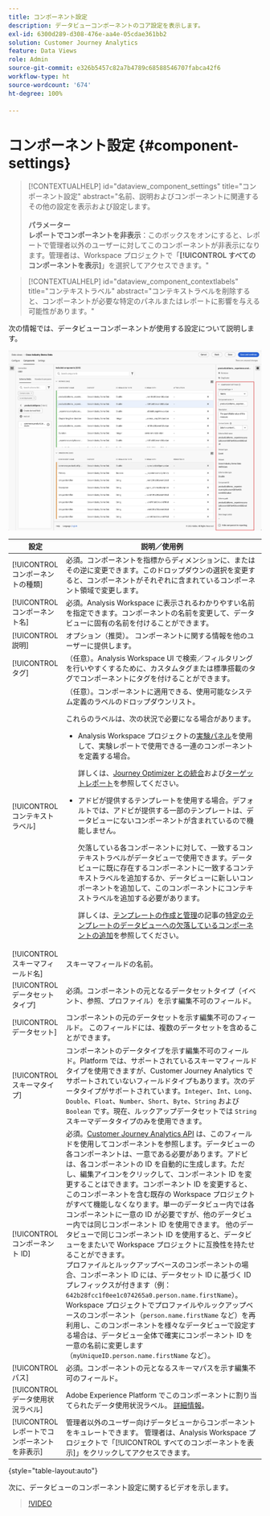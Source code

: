 ```yaml
---
title: コンポーネント設定
description: データビューコンポーネントのコア設定を表示します。
exl-id: 6300d289-d308-476e-aa4e-05cdae361bb2
solution: Customer Journey Analytics
feature: Data Views
role: Admin
source-git-commit: e326b5457c82a7b4789c68588546707fabca42f6
workflow-type: ht
source-wordcount: '674'
ht-degree: 100%

---
```


# コンポーネント設定 {#component-settings}

<!-- markdownlint-disable MD034 -->

>[!CONTEXTUALHELP]
>id="dataview_component_settings"
>title="コンポーネント設定"
>abstract="名前、説明およびコンポーネントに関連するその他の設定を表示および設定します。<br/><br/>**パラメーター&#x200B;**<br/>**レポートでコンポーネントを非表示**：このボックスをオンにすると、レポートで管理者以外のユーザーに対してこのコンポーネントが非表示になります。管理者は、Workspace プロジェクトで「**[!UICONTROL すべてのコンポーネントを表示]**」を選択してアクセスできます。"

<!-- markdownlint-enable MD034 -->

<!-- markdownlint-disable MD034 -->

>[!CONTEXTUALHELP]
>id="dataview_component_contextlabels"
>title="コンテキストラベル"
>abstract="コンテキストラベルを削除すると、コンポーネントが必要な特定のパネルまたはレポートに影響を与える可能性があります。"

<!-- markdownlint-enable MD034 -->


次の情報では、データビューコンポーネントが使用する設定について説明します。

![この節で説明するコンポーネント設定](../assets/component-settings.png)

| 設定 | 説明／使用例 |
| --- | --- |
| [!UICONTROL コンポーネントの種類] | 必須。コンポーネントを指標からディメンションに、またはその逆に変更できます。このドロップダウンの選択を変更すると、コンポーネントがそれぞれに含まれているコンポーネント領域で変更します。 |
| [!UICONTROL コンポーネント名] | 必須。Analysis Workspace に表示されるわかりやすい名前を指定できます。コンポーネントの名前を変更して、データビューに固有の名前を付けることができます。 |
| [!UICONTROL 説明] | オプション（推奨）。 コンポーネントに関する情報を他のユーザーに提供します。 |
| [!UICONTROL タグ] | （任意）。Analysis Workspace UI で検索／フィルタリングを行いやすくするために、カスタムタグまたは標準搭載のタグでコンポーネントにタグを付けることができます。 |
| [!UICONTROL コンテキストラベル] | （任意）。コンポーネントに適用できる、使用可能なシステム定義のラベルのドロップダウンリスト。 <p>これらのラベルは、次の状況で必要になる場合があります。</p> <ul><li>Analysis Workspace プロジェクトの[実験パネル](/help/analysis-workspace/c-panels/experimentation.md)を使用して、実験レポートで使用できる一連のコンポーネントを定義する場合。<p>詳しくは、[Journey Optimizer との統合](/help/integrations/ajo.md#data-view)および[ターゲットレポート](/help/integrations/at.md)を参照してください。</p></li><li>アドビが提供するテンプレートを使用する場合。デフォルトでは、アドビが提供する一部のテンプレートは、データビューにないコンポーネントが含まれているので機能しません。<p>欠落している各コンポーネントに対して、一致するコンテキストラベルがデータビューで使用できます。データビューに既に存在するコンポーネントに一致するコンテキストラベルを追加するか、データビューに新しいコンポーネントを追加して、このコンポーネントにコンテキストラベルを追加する必要があります。</p><p>詳しくは、[テンプレートの作成と管理](/help/analysis-workspace/templates/create-templates.md)の記事の[特定のテンプレートのデータビューへの欠落しているコンポーネントの追加](/help/analysis-workspace/templates/create-templates.md#add-missing-components-to-the-data-view-for-a-given-template)を参照してください。</p> |
| [!UICONTROL スキーマフィールド名] | スキーマフィールドの名前。 |
| [!UICONTROL データセットタイプ] | 必須。コンポーネントの元となるデータセットタイプ（イベント、参照、プロファイル）を示す編集不可のフィールド。 |
| [!UICONTROL データセット] | コンポーネントの元のデータセットを示す編集不可のフィールド。 このフィールドには、複数のデータセットを含めることができます。 |
| [!UICONTROL スキーマタイプ] | コンポーネントのデータタイプを示す編集不可のフィールド。Platform では、サポートされているスキーマフィールドタイプを使用できますが、Customer Journey Analytics でサポートされていないフィールドタイプもあります。次のデータタイプがサポートされています。`Integer`、`Int`、`Long`、`Double`、`Float`、`Number`、`Short`、`Byte`、`String` および `Boolean` です。現在、ルックアップデータセットでは `String` スキーマデータタイプのみを使用できます。 |
| [!UICONTROL コンポーネント ID] | 必須。[Customer Journey Analytics API](https://adobe.io/cja-apis/docs) は、このフィールドを使用してコンポーネントを参照します。データビューの各コンポーネントは、一意である必要があります。アドビは、各コンポーネントの ID を自動的に生成します。ただし、編集アイコンをクリックして、コンポーネント ID を変更することはできます。コンポーネント ID を変更すると、このコンポーネントを含む既存の Workspace プロジェクトがすべて機能しなくなります。単一のデータビュー内では各コンポーネントに一意の ID が必要ですが、他のデータビュー内では同じコンポーネント ID を使用できます。 他のデータビューで同じコンポーネント ID を使用すると、データビューをまたいで Workspace プロジェクトに互換性を持たせることができます。<br/>プロファイルとルックアップベースのコンポーネントの場合、コンポーネント ID には、データセット ID に基づく ID プレフィックスが付きます（例：`642b28fcc1f0ee1c074265a0.person.name.firstName`）。Workspace プロジェクトでプロファイルやルックアップベースのコンポーネント（`person.name.firstName` など）を再利用し、このコンポーネントを様々なデータビューで設定する場合は、データビュー全体で確実にコンポーネント ID を一意の名前に変更します（`myUniqueID.person.name.firstName` など）。 |
| [!UICONTROL パス] | 必須。コンポーネントの元となるスキーマパスを示す編集不可のフィールド。 |
| [!UICONTROL データ使用状況ラベル] | Adobe Experience Platform でこのコンポーネントに割り当てられたデータ使用状況ラベル。 [詳細情報](/help/data-views/data-governance.md)。 |
| [!UICONTROL レポートでコンポーネントを非表示] | 管理者以外のユーザー向けデータビューからコンポーネントをキュレートできます。 管理者は、Analysis Workspace プロジェクトで「[!UICONTROL すべてのコンポーネントを表示]」をクリックしてアクセスできます。 |

{style="table-layout:auto"}

次に、データビューのコンポーネント設定に関するビデオを示します。

>[!VIDEO](https://video.tv.adobe.com/v/333112/?quality=12)
